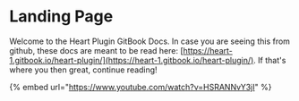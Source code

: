 # Landing Page

Welcome to the Heart Plugin GitBook Docs. In case you are seeing this from github, these docs are meant to be read here: [https://heart-1.gitbook.io/heart-plugin/](https://heart-1.gitbook.io/heart-plugin/). If that's where you then great, continue reading!

{% embed url="https://www.youtube.com/watch?v=HSRANNvY3jI" %}
